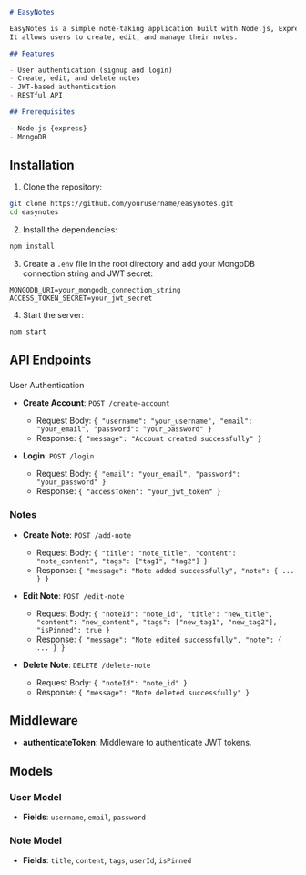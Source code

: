 ```markdown
# EasyNotes

EasyNotes is a simple note-taking application built with Node.js, Express, MongoDB, and React.
It allows users to create, edit, and manage their notes.

## Features

- User authentication (signup and login)
- Create, edit, and delete notes
- JWT-based authentication
- RESTful API

## Prerequisites

- Node.js {express}
- MongoDB
```
## Installation

1. Clone the repository:

```sh
git clone https://github.com/yourusername/easynotes.git
cd easynotes
```

2. Install the dependencies:

```sh
npm install
```

3. Create a `.env` file in the root directory and add your MongoDB connection string and JWT secret:

```env
MONGODB_URI=your_mongodb_connection_string
ACCESS_TOKEN_SECRET=your_jwt_secret
```

4. Start the server:

```sh
npm start
```

## API Endpoints



###

 User Authentication

- **Create Account**: `POST /create-account`
  - Request Body: `{ "username": "your_username", "email": "your_email", "password": "your_password" }`
  - Response: `{ "message": "Account created successfully" }`

- **Login**: `POST /login`
  - Request Body: `{ "email": "your_email", "password": "your_password" }`
  - Response: `{ "accessToken": "your_jwt_token" }`

### Notes

- **Create Note**: `POST /add-note`
  - Request Body: `{ "title": "note_title", "content": "note_content", "tags": ["tag1", "tag2"] }`
  - Response: `{ "message": "Note added successfully", "note": { ... } }`

- **Edit Note**: `POST /edit-note`
  - Request Body: `{ "noteId": "note_id", "title": "new_title", "content": "new_content", "tags": ["new_tag1", "new_tag2"], "isPinned": true }`
  - Response: `{ "message": "Note edited successfully", "note": { ... } }`

- **Delete Note**: `DELETE /delete-note`
  - Request Body: `{ "noteId": "note_id" }`
  - Response: `{ "message": "Note deleted successfully" }`

## Middleware

- **authenticateToken**: Middleware to authenticate JWT tokens.

## Models

### User Model

- **Fields**: `username`, `email`, `password`

### Note Model

- **Fields**: `title`, `content`, `tags`, `userId`, `isPinned`

